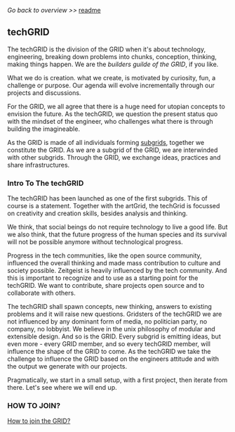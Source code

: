 _Go back to overview >>_ [readme](../README.md)

## techGRID

The techGRID is the division of the GRID when it's about technology, engineering, breaking down problems into chunks, conception, thinking, making things happen. 
We are the _builders guilde of the GRID_, if you like. 

What we do is creation. 
what we create, is motivated by curiosity, fun, a challenge or purpose. 
Our agenda will evolve incrementally through our projects and discussions.

For the GRID, we all agree that there is a huge need for utopian concepts to envision the future.
As the techGRID, we question the present status quo with the mindset of the engineer, who challenges what there is through building the imagineable.


As the GRID is made of all individuals forming [subgrids](../gridMechanics/subgrids.md), together we constitute the GRID.
As we are a subgrid of the GRID, we are interwinded with other subgrids.
Through the GRID, we exchange ideas, practices and share infrastructures.



### Intro To The techGRID

The techGRID has been launched as one of the first subgrids. This of course is a statement. 
Together with the artGrid, the techGrid is focussed on creativity and creation skills, besides analysis and thinking. 

We think, that social beings do not require technology to live a good life.
But we also think, that the future progress of the human species and its survival will not be possible anymore without technological progress.

Progress in the tech communities, like the open source community, influenced the overall thinking and made mass contribution to culture and society possible.
Zeitgeist is heavily influenced by the tech community. And this is important to recognize and to use as a starting point for the techGRID.
We want to contribute, share projects open source and to collaborate with others.

The techGRID shall spawn concepts, new thinking, answers to existing problems and it will raise new questions.
Gridsters of the techGRID we are not influenced by any dominant form of media, no politician party, no company, no lobbyist.
We believe in the unix philosophy of modular and extensible design. And so is the GRID.
Every subgrid is emitting ideas, but even more - every GRID member, and so every techGRID member, will influence the shape of the GRID to come.
As the techGRID we take the challenge to influence the GRID based on the engineers attitude and with the output we generate with our projects.

Pragmatically, we start in a small setup, with a first project, then iterate from there. Let's see where we will end up.


### HOW TO JOIN?

[How to join the GRID?](../FAQ/joining.md)